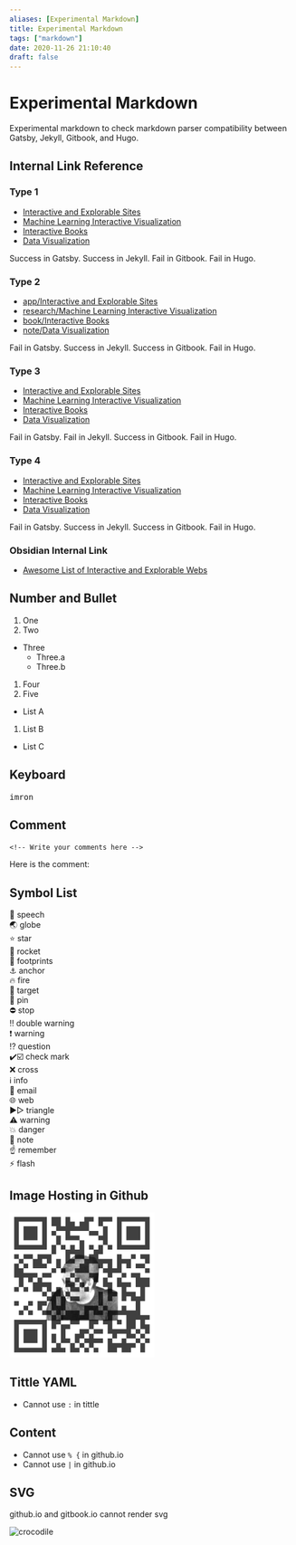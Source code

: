 ```yaml
---
aliases: [Experimental Markdown]
title: Experimental Markdown
tags: ["markdown"]
date: 2020-11-26 21:10:40
draft: false
---
```


# Experimental Markdown

Experimental markdown to check markdown parser compatibility between Gatsby, Jekyll, Gitbook, and Hugo.

## Internal Link Reference

### Type 1

- [Interactive and Explorable Sites](../webapp/interactive-explorable-web.md)
- [Machine Learning Interactive Visualization](ml-visualization.md)
- [Interactive Books](/book/interactive-book)
- [Data Visualization](/note/data-visualization)

Success in Gatsby. Success in Jekyll. Fail in Gitbook. Fail in Hugo.

### Type 2

- [app/Interactive and Explorable Sites](../webapp/interactive-explorable-web.md)
- [research/Machine Learning Interactive Visualization](../research/ml-visualization.md)
- [book/Interactive Books](../book/interactive-book.md)
- [note/Data Visualization](../note/data-visualization.md)

Fail in Gatsby. Success in Jekyll. Success in Gitbook. Fail in Hugo.

### Type 3

- [Interactive and Explorable Sites](../webapp/interactive-explorable-web.md)
- [Machine Learning Interactive Visualization](ml-visualization.md)
- [Interactive Books](/book/interactive-book.md)
- [Data Visualization](/note/data-visualization.md)

Fail in Gatsby. Fail in Jekyll. Success in Gitbook. Fail in Hugo.

### Type 4

- [Interactive and Explorable Sites](../webapp/interactive-explorable-web.md)
- [Machine Learning Interactive Visualization](ml-visualization.md)
- [Interactive Books](../book/interactive-book)
- [Data Visualization](../note/data-visualization)

Fail in Gatsby. Success in Jekyll. Success in Gitbook. Fail in Hugo.

### Obsidian Internal Link

- [Awesome List of Interactive and Explorable Webs](../webapp/interactive-explorable-web.md)

## Number and Bullet

1. One
2. Two
- Three
    - Three.a
    - Three.b

1. Four
2. Five

- List A
1. List B
- List C

## Keyboard

<kbd>imron</kbd>

## Comment

`<!-- Write your comments here -->`

Here is the comment:  

<!-- Write your comments here -->

## Symbol List

💬 speech  
🌏️ globe  
⭐️ star  
🚀 rocket  
👣 footprints  
⚓️ anchor  
🔥 fire  
🎯 target  
📌 pin  
⛔ stop  
‼️ double warning  
❗️ warning  
⁉️ question  
✔️☑️ check mark  
❌ cross  
ℹ️ info  
📧 email  
🌐 web  
▶▷ triangle  
⚠️ warning  
💥 danger  
📝 note  
☝️ remember  
⚡️ flash

## Image Hosting in Github

![QR Code Image-small](https://raw.githubusercontent.com/irosyadi/vnote.image/master/1608464780_20201220183102525_18817.png)

## Tittle YAML

- Cannot use `:` in tittle

## Content

- Cannot use `% {` in github.io
- Cannot use `|` in github.io

## SVG

github.io and gitbook.io cannot render svg

![crocodile](https://snapsvg.io/assets/images/crocodile.svg)
